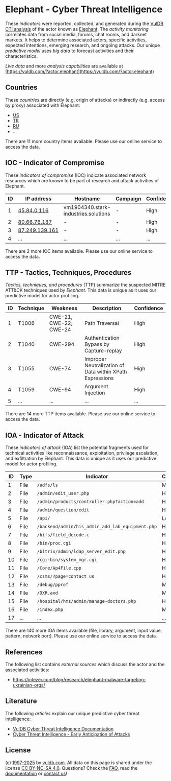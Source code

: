 # Elephant - Cyber Threat Intelligence

These _indicators_ were reported, collected, and generated during the [VulDB CTI analysis](https://vuldb.com/?kb.cti) of the actor known as [Elephant](https://vuldb.com/?actor.elephant). The _activity monitoring_ correlates data from social media, forums, chat rooms, and darknet markets. It helps to determine associated actors, specific activities, expected intentions, emerging research, and ongoing attacks. Our unique _predictive model_ uses _big data_ to forecast activities and their characteristics.

_Live data_ and more _analysis capabilities_ are available at [https://vuldb.com/?actor.elephant](https://vuldb.com/?actor.elephant)

## Countries

These _countries_ are directly (e.g. origin of attacks) or indirectly (e.g. access by proxy) associated with Elephant:

* [US](https://vuldb.com/?country.us)
* [TR](https://vuldb.com/?country.tr)
* [RU](https://vuldb.com/?country.ru)
* ...

There are 11 more country items available. Please use our online service to access the data.

## IOC - Indicator of Compromise

These _indicators of compromise_ (IOC) indicate associated network resources which are known to be part of research and attack activities of Elephant.

ID | IP address | Hostname | Campaign | Confidence
-- | ---------- | -------- | -------- | ----------
1 | [45.84.0.116](https://vuldb.com/?ip.45.84.0.116) | vm1904340.stark-industries.solutions | - | High
2 | [80.66.76.187](https://vuldb.com/?ip.80.66.76.187) | - | - | High
3 | [87.249.139.161](https://vuldb.com/?ip.87.249.139.161) | - | - | High
4 | ... | ... | ... | ...

There are 2 more IOC items available. Please use our online service to access the data.

## TTP - Tactics, Techniques, Procedures

_Tactics, techniques, and procedures_ (TTP) summarize the suspected MITRE ATT&CK techniques used by _Elephant_. This data is unique as it uses our predictive model for actor profiling.

ID | Technique | Weakness | Description | Confidence
-- | --------- | -------- | ----------- | ----------
1 | T1006 | CWE-21, CWE-22, CWE-24 | Path Traversal | High
2 | T1040 | CWE-294 | Authentication Bypass by Capture-replay | High
3 | T1055 | CWE-74 | Improper Neutralization of Data within XPath Expressions | High
4 | T1059 | CWE-94 | Argument Injection | High
5 | ... | ... | ... | ...

There are 14 more TTP items available. Please use our online service to access the data.

## IOA - Indicator of Attack

These _indicators of attack_ (IOA) list the potential fragments used for technical activities like reconnaissance, exploitation, privilege escalation, and exfiltration by Elephant. This data is unique as it uses our predictive model for actor profiling.

ID | Type | Indicator | Confidence
-- | ---- | --------- | ----------
1 | File | `/adfs/ls` | Medium
2 | File | `/admin/edit_user.php` | High
3 | File | `/admin/products/controller.php?action=add` | High
4 | File | `/admin/question/edit` | High
5 | File | `/api/` | Low
6 | File | `/backend/admin/his_admin_add_lab_equipment.php` | High
7 | File | `/bifs/field_decode.c` | High
8 | File | `/bin/proc.cgi` | High
9 | File | `/bitrix/admin/ldap_server_edit.php` | High
10 | File | `/cgi-bin/system_mgr.cgi` | High
11 | File | `/Core/Ap4File.cpp` | High
12 | File | `/csms/?page=contact_us` | High
13 | File | `/debug/pprof` | Medium
14 | File | `/DXR.axd` | Medium
15 | File | `/hospital/hms/admin/manage-doctors.php` | High
16 | File | `/index.php` | Medium
17 | ... | ... | ...

There are 140 more IOA items available (file, library, argument, input value, pattern, network port). Please use our online service to access the data.

## References

The following list contains _external sources_ which discuss the actor and the associated activities:

* https://intezer.com/blog/research/elephant-malware-targeting-ukrainian-orgs/

## Literature

The following _articles_ explain our unique predictive cyber threat intelligence:

* [VulDB Cyber Threat Intelligence Documentation](https://vuldb.com/?kb.cti)
* [Cyber Threat Intelligence - Early Anticipation of Attacks](https://www.scip.ch/en/?labs.20201022)

## License

(c) [1997-2025](https://vuldb.com/?kb.changelog) by [vuldb.com](https://vuldb.com/?kb.about). All data on this page is shared under the license [CC BY-NC-SA 4.0](https://creativecommons.org/licenses/by-nc-sa/4.0/). Questions? Check the [FAQ](https://vuldb.com/?kb.faq), read the [documentation](https://vuldb.com/?kb) or [contact us](https://vuldb.com/?contact)!

